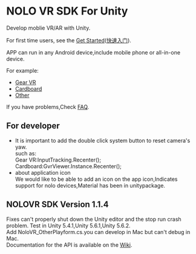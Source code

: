 # NOLO VR SDK For Unity
Develop moblie VR/AR with Unity.  

For first time users, see the [Get Started](./Docs/en_us/GetStarted.md)([快速入门](./Docs/zh_cn/快速入门.md)).  

APP can run in any Android device,include mobile phone or all-in-one device.  

For example:
- [Gear VR](https://github.com/NOLOVR/NOLO-Unity-SDK/blob/master/Docs/en_us/GetStarted.md#build-gear-vr-example)
- [Cardboard](https://github.com/NOLOVR/NOLO-Unity-SDK/blob/master/Docs/en_us/GetStarted.md#build-cardboard-example)
- [Other](https://github.com/NOLOVR/NOLO-Unity-SDK/blob/master/Docs/en_us/GetStarted.md#other-vr-sdk)

If you have problems,Check [FAQ](https://github.com/NOLOVR/NOLO-Unity-SDK/issues).  
## For developer
* It is important to add the double click system button to reset camera's yaw.  
such as:  
Gear VR:InputTracking.Recenter();  
Cardboard:GvrViewer.Instance.Recenter();
* about application icon  
We would like to be able to add an icon on the app icon,Indicates support for nolo devices,Material has been in unitypackage.


## NOLOVR SDK Version 1.1.4

Fixes can't properly shut down the Unity editor and the stop run crash problem. 
Test in Unity 5.4.1,Unity 5.6.1,Unity 5.6.2.  
Add NoloVR_OtherPlayform.cs.you can develop in Mac but can't debug in Mac.    
Documentation for the API is available on the [Wiki](https://github.com/NOLOVR/NOLO-Unity-SDK/wiki).


